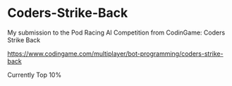 # Coders-Strike-Back
My submission to the Pod Racing AI Competition from CodinGame: Coders Strike Back

https://www.codingame.com/multiplayer/bot-programming/coders-strike-back

Currently Top 10%

